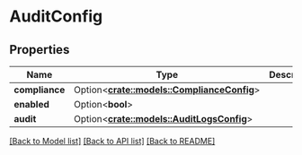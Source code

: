 # AuditConfig

## Properties

Name | Type | Description | Notes
------------ | ------------- | ------------- | -------------
**compliance** | Option<[**crate::models::ComplianceConfig**](ComplianceConfig.md)> |  | [optional]
**enabled** | Option<**bool**> |  | [optional]
**audit** | Option<[**crate::models::AuditLogsConfig**](AuditLogsConfig.md)> |  | [optional]

[[Back to Model list]](../README.md#documentation-for-models) [[Back to API list]](../README.md#documentation-for-api-endpoints) [[Back to README]](../README.md)


